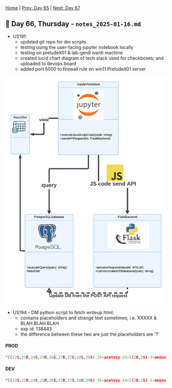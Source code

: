 [Home](../../main.md) | [Prev: Day 65](notes_2025-01-15.md) | [Next: Day 67](./notes_2025-01-17.md)

## 📝 Day 66, Thursday - `notes_2025-01-16.md`

- US191:
    * updated git repo for dm scripts
    * testing using the user-facing jupyter notebook locally
    * testing on preludeX01 & lab-gen6 ivanti machine
    * created lucid chart diagram of tech stack used for checkboxes; and uploaded to devops board
    * added port 5000 to firewall rule on win11 PreludeX01 server

![jupyter-architecture](./jupyter-js-flask-psql-diagram.png)

- US194 - DM python script to fetch writeup html:
    * contains placeholders and strange text sometimes, i.e. XXXXX & BLAH BLAH BLAH
    * exp id: 138443
    * the difference between these two are just the placeholders are '?'

#### PROD
```json
"[(22S,23R,24S,25R,26S,27R,37S,38S,39S)-39-acetoxy-24-[(2R,3S)-3-amino-2-hydroxy-3-(p-tolyl)propanoyl]oxy-22,27,38-trihydroxy-28,36,36,37-tetramethyl-30-oxo-49-oxatetracyclo[BLAH.BLAH.BLAH.BLAH.BLAH]heptadec-28-en-26-yl] benzoate (190.0 mg, 0.26 mmol){{9:row 1}}_XXXXX_  was added to DCM (200 mL){{3:row 1}}_XXXXX_  andditert-butyl carbonate (67.0 mg, 0.38 mmol){{9:row 2}}_XXXXX_  added to make  [(25S,26R,27S,28R,29S,30R,41S,42S,43S)-43-acetoxy-27-[(2R,3S)-3-(tert-butoxycarbonylamino)-2-hydroxy-3-(p-tolyl)propanoyl]oxy-25,30,42-trihydroxy-31,40,40,41-tetramethyl-33-oxo-55-oxatetracyclo[BLAH.BLAH.BLAH.BLAH.BLAH]heptadec-31-en-29-yl] benzoate (100 mg, 0.12167 mmol, ?% yield){{2:row 1}}_XXXXX_ "
```

#### DEV
```json
"[(22S,23R,24S,25R,26S,27R,37S,38S,39S)-39-acetoxy-24-[(2R,3S)-3-amino-2-hydroxy-3-(p-tolyl)propanoyl]oxy-22,27,38-trihydroxy-28,36,36,37-tetramethyl-30-oxo-49-oxatetracyclo[BLAH.BLAH.BLAH.BLAH.BLAH]heptadec-28-en-26-yl] benzoate ( mg, 0.26 mmol){{9:row 1}}_XXXXX_  was added to DCM (200 mL){{3:row 1}}_XXXXX_  andditert-butyl carbonate ( mg, 0.38 mmol){{9:row 2}}_XXXXX_  added to make  [(25S,26R,27S,28R,29S,30R,41S,42S,43S)-43-acetoxy-27-[(2R,3S)-3-(tert-butoxycarbonylamino)-2-hydroxy-3-(p-tolyl)propanoyl]oxy-25,30,42-trihydroxy-31,40,40,41-tetramethyl-33-oxo-55-oxatetracyclo[BLAH.BLAH.BLAH.BLAH.BLAH]heptadec-31-en-29-yl] benzoate (? mg, ? mmol, ?% yield){{2:row 1}}_XXXXX_ "
```

